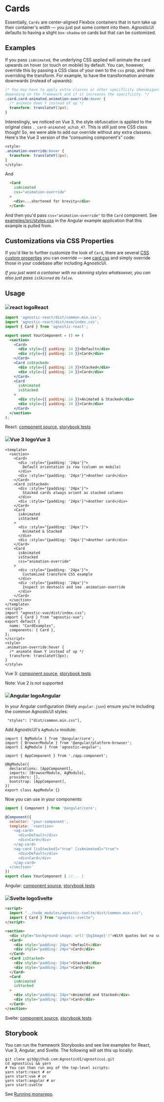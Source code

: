 # Cards

Essentially, `Cards` are center-aligned Flexbox containers that in turn take up their container's width — you just put some content into them. AgnosticUI defaults to having a slight `box-shadow` on cards but that can be customized.

<div class="mbs24"></div>

## Examples

<div class="mbe24"></div>

<CardExamples />

<div class="mbe32"></div>

If you pass `isAnimated`, the underlying CSS applied will animate the card upwards on hover (or touch on mobile) by default. You can, however, override this by passing a CSS class of your own to the `css` prop, and then overriding the transform. For example, to have the transformation animate downwards (instead of upwards):

```css
/* You may have to apply extra classes or other specificity shenanigans
depending on the framework and if it increases the specificity. */
.card.card-animated.animation-override:hover {
  /* animate down Y instead of up */
  transform: translateY(3px);
}
```

Interestingly, we noticed on Vue 3, the style obfuscation is applied to the original class `._card-animated_aihsb_47`. This is still just one CSS class though! So, we were able to add our override without any extra classess. Here's the Vue 3 version of the &ldquo;consuming component's&rdquo; code:

```css
<style>
.animation-override:hover {
  transform: translateY(3px);
}
</style>
```

And

```html
  <Card
    isAnimated
    css="animation-override"
  >
    <div>...shortened for brevity</div>
  </Card>
```

And then you'd pass `css="animation-override"` to the `Card` component. See [examples/src/styles.css](https://github.com/AgnosticUI/agnosticui/blob/master/agnostic-angular/apps/examples/src/styles.css) in the Angular example application that this example is pulled from.

## Customizations via CSS Properties

If you'd like to further customize the look of `Card`, there are several [CSS custom properties](https://developer.mozilla.org/en-US/docs/Web/CSS/Using_CSS_custom_properties) you can override — see [card.css](https://github.com/AgnosticUI/agnosticui/blob/master/agnostic-css/src/components/card/card.css) and simply override those in your codebase after including AgnosticUI.

<div class="mbs24"></div>

_If you just want a container with no skinning styles whatsoever, you can also just pass `isSkinned` as `false`._

<div class="mbe24"></div>

<script>
import CardExamples from '../../components/CardExamples.vue'
import { Alert } from "agnostic-vue";

export default {
  components: { Alert, CardExamples }
}
</script>



## Usage

<div class="flex">
  <h3 id="react" tabindex="-1">
    <img src="/images/React-icon.svg" alt="react logo">React
  </h3>
</div>

```jsx
import 'agnostic-react/dist/common.min.css';
import 'agnostic-react/dist/esm/index.css';
import { Card } from 'agnostic-react';

export const YourComponent = () => (
  <section>
    <Card>
      <div style={{ padding: 24 }}>Default</div>
      <div style={{ padding: 24 }}>Card</div>
    </Card>
    <Card isStacked>
      <div style={{ padding: 24 }}>Stacked</div>
      <div style={{ padding: 24 }}>Card</div>
    </Card>
    <Card
      isAnimated
      isStacked
    >
      <div style={{ padding: 24 }}>Animated & Stacked</div>
      <div style={{ padding: 24 }}>Card</div>
    </Card>
  </section>
);
```

React: [component source](https://github.com/AgnosticUI/agnosticui/blob/master/agnostic-react/src/Card.tsx), [storybook tests](https://github.com/AgnosticUI/agnosticui/blob/master/agnostic-react/src/stories/Card.stories.tsx)

<div class="mbe32"></div>

<div class="flex">
  <h3 id="vue-3" tabindex="-1">
    <img src="/images/Vue-icon.svg" alt="Vue 3 logo">Vue 3
  </h3>
</div>

```vue
<template>
  <section>
    <Card>
      <div :style="{padding: '24px'}">
        Default orientation is row (column on mobile)
      </div>
      <div :style="{padding: '24px'}">Another card</div>
    </Card>
    <Card isStacked>
      <div :style="{padding: '24px'}">
        Stacked cards always orient as stacked columns
      </div>
      <div :style="{padding: '24px'}">Another card</div>
    </Card>
    <Card
      isAnimated
      isStacked
    >
      <div :style="{padding: '24px'}">
        Animated & Stacked
      </div>
      <div :style="{padding: '24px'}">Another card</div>
    </Card>
    <Card
      isAnimated
      isStacked
      css="animation-override"
    >
      <div :style="{padding: '24px'}">
        Customized transform CSS example
      </div>
      <div :style="{padding: '24px'}">
        Inspect in devtools and see .animation-override
      </div>
    </Card>
  </section>
</template>
<script>
import "agnostic-vue/dist/index.css";
import { Card } from "agnostic-vue";
export default {
  name: "CardExamples",
  components: { Card },
};
</script>
<style>
.animation-override:hover {
  /* animate down Y instead of up */
  transform: translateY(3px);
}
</style>
```


Vue 3: [component source](https://github.com/AgnosticUI/agnosticui/blob/master/agnostic-vue/src/components/Card.vue), [storybook tests](https://github.com/AgnosticUI/agnosticui/blob/master/agnostic-vue/src/stories/Card.stories.js)


<div class="mbe24"></div>

<Alert type="warning">Note: Vue 2 is not supported</Alert>

<div class="mbe32"></div>

<div class="flex">
  <h3 id="angular" tabindex="-1">
    <img src="/images/Angular-icon.svg" alt="Angular logo">Angular
  </h3>
</div>

In your Angular configuration (likely `angular.json`) ensure you're including
the common AgnosticUI styles:

<div class="mbe16"></div>

` "styles": ["dist/common.min.css"],`

<div class="mbe24"></div>

Add AgnosticUI's `AgModule` module:

```js{3,9}
import { NgModule } from '@angular/core';
import { BrowserModule } from '@angular/platform-browser';
import { AgModule } from 'agnostic-angular';

import { AppComponent } from './app.component';

@NgModule({
  declarations: [AppComponent],
  imports: [BrowserModule, AgModule],
  providers: [],
  bootstrap: [AppComponent],
})
export class AppModule {}
```

Now you can use in your components:

```js
import { Component } from '@angular/core';

@Component({
  selector: 'your-component',
  template: `<section>
    <ag-card>
      <div>Default</div>
      <div>Card</div>
    </ag-card>
    <ag-card [isStacked]="true" [isAnimated]="true">
      <div>Default</div>
      <div>Card</div>
    </ag-card>
  </section>`
})
export class YourComponent { //... }
```
Angular: [component source](https://github.com/AgnosticUI/agnosticui/blob/master/agnostic-angular/libs/ag/src/lib/card.component.ts), [storybook tests](https://github.com/AgnosticUI/agnosticui/blob/master/agnostic-angular/libs/ag/src/lib/card.component.stories.ts)

<div class="mbe32"></div>

<div class="flex">
  <h3 id="svelte" tabindex="-1">
    <img src="/images/Svelte-icon.svg" alt="Svelte logo">Svelte
  </h3>
</div>

```html
<script>
  import "../node_modules/agnostic-svelte/dist/common.min.css";
  import { Card } from "agnostic-svelte";
</script>

<section>
  <div style="background-image: url('{bgImage}')">With quotes but no semi. Work!</div>
  <Card>
    <div style="padding: 24px">Default</div>
    <div style="padding: 24px">Card</div>
  </Card>
  <Card isStacked>
    <div style="padding: 24px">Stacked</div>
    <div style="padding: 24px">Card</div>
  </Card>
  <Card
    isAnimated
    isStacked
  >
    <div style="padding: 24px">Animated and Stacked</div>
    <div style="padding: 24px">Card</div>
  </Card>
</section>
```

Svelte: [component source](https://github.com/AgnosticUI/agnosticui/blob/master/agnostic-svelte/src/stories/Card.svelte), [storybook tests](https://github.com/AgnosticUI/agnosticui/blob/master/agnostic-svelte/src/stories/Card.stories.js)

## Storybook

You can run the framework Storybooks and see live examples for React, Vue 3, Angular, and Svelte. The following will set this up locally:

```shell
git clone git@github.com:AgnosticUI/agnosticui.git
cd agnosticui && yarn
# You can then run any of the top-level scripts:
yarn start:react # or
yarn start:vue # or
yarn start:angular # or
yarn start:svelte
```

See [Running monorepo](https://github.com/AgnosticUI/agnosticui/blob/master/CONTRIBUTING.md#running-monorepo).
